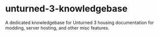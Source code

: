 # unturned-3-knowledgebase
A dedicated knowledgebase for Unturned 3 housing documentation for modding, server hosting, and other misc features.
